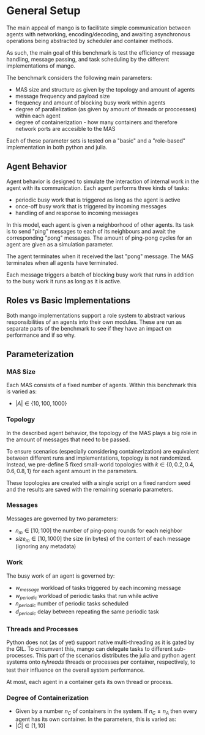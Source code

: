  
# General Setup
The main appeal of mango is to facilitate simple communication between agents with networking, encoding/decoding, and awaiting asynchronous operations being abstracted by scheduler and container methods.

As such, the main goal of this benchmark is test the efficiency of message handling, message passing, and task scheduling by the different implementations of mango.

The benchmark considers the following main parameters:
* MAS size and structure as given by the topology and amount of agents
* message frequency and payload size
* frequency and amount of blocking busy work within agents
* degree of parallelization (as given by amount of threads or procoesses) within each agent
* degree of containerization - how many containers and therefore network ports are accesible to the MAS

Each of these parameter sets is tested on a "basic" and a "role-based" implementation in both python and julia.

## Agent Behavior
Agent behavior is designed to simulate the interaction of internal work in the agent with its communication. Each agent performs three kinds of tasks:
* periodic busy work that is triggered as long as the agent is active
* once-off busy work that is triggered by incoming messages
* handling of and response to incoming messages

In this model, each agent is given a neighborhood of other agents. Its task is to send "ping" messages to each of its neighbours and await the corresponding "pong" messages. The amount of ping-pong cycles for an agent are given as a simulation parameter.

The agent terminates when it received the last "pong" message. The MAS terminates when all agents have terminated.

Each message triggers a batch of blocking busy work that runs in addition to the busy work it runs as long as it is active.

## Roles vs Basic Implementations
Both mango implementations support a role system to abstract various responsibilities of an agents into their own modules. These are run as separate parts of the benchmark to see if they have an impact on performance and if so why.

## Parameterization
### MAS Size
Each MAS consists of a fixed number of agents. Within this benchmark this is varied as:
* $|A| \in \{10, 100, 1000\}$

### Topology
In the described agent behavior, the topology of the MAS plays a big role in the amount of messages that need to be passed. 

To ensure scenarios (especially considering containerization) are equivalent between different runs and implementations, topology is not randomized.
Instead, we pre-define 5 fixed small-world topologies with $k \in \{0, 0.2, 0.4, 0.6, 0.8, 1\}$ for each agent amount in the parameters.

These topologies are created with a single script on a fixed random seed and the results are saved with the remaining scenario parameters.

### Messages
Messages are governed by two parameters:
* $n_m \in [10, 100]$ the number of ping-pong rounds for each neighbor
* $size_m \in [10, 1000]$ the size (in bytes) of the content of each message (ignoring any metadata)

### Work
The busy work of an agent is governed by:
* $w_{message}$ workload of tasks triggered by each incoming message
* $w_{periodic}$ workload of periodic tasks that run while active
* $n_{periodic}$ number of periodic tasks scheduled
* $d_{periodic}$ delay between repeating the same periodic task

### Threads and Processes
Python does not (as of yet) support native multi-threading as it is gated by the GIL. To circumvent this, mango can delegate tasks to different sub-processes. This part of the scenarios distributes the julia and python agent systems onto $n_threads$ threads or processes per container, respectively, to test their influence on the overall system performance.

At most, each agent in a container gets its own thread or process. 

### Degree of Containerization
* Given by a number $n_C$ of containers in the system. If $n_C \geq n_A$ then every agent has its own container. In the parameters, this is varied as:
* $|C| \in [1, 10]$
